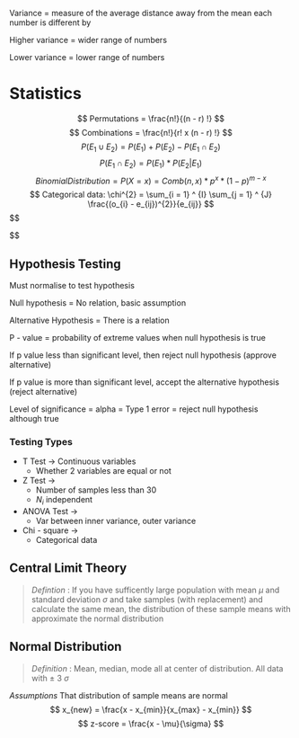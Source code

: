 Variance = measure of the average distance away from the mean each number is different by


Higher variance = wider range of numbers

Lower variance = lower range of numbers



# Statistics


$$
Permutations = \frac{n!}{(n - r) !}
$$
$$
Combinations = \frac{n!}{r! x (n - r) !}
$$
$$
P(E_{1} \cup E_{2}) = P(E_{1}) + P(E_{2}) - P(E_{1} \cap E_{2})
$$
$$
P(E_{1} \cap E_{2}) = P(E_{1}) * P(E_{2} | E_{1})
$$
$$
Binomial Distribution = P(X = x) = Comb(n,x) * p^{x} * (1 - p)^{m - x}
$$
$$
Categorical data: \chi^{2} = \sum_{i = 1} ^ {I} \sum_{j = 1} ^ {J} \frac{(o_{i} - e_{ij})^{2}}{e_{ij}}
$$
$$

$$

## Hypothesis Testing

Must normalise to test hypothesis

Null hypothesis = No relation, basic assumption

Alternative Hypothesis = There is a relation

P - value = probability of extreme values when null hypothesis is true

If p value less than significant level, then reject null hypothesis (approve alternative)

If p value is more than significant level, accept the alternative hypothesis (reject alternative)

Level of significance = alpha = Type 1 error = reject null hypothesis although true

### Testing Types
- T Test -> Continuous variables
  - Whether 2 variables are equal or not
- Z Test -> 
  - Number of samples less than 30
  - $N_{i}$ independent
- ANOVA Test ->
  - Var between inner variance, outer variance
- Chi - square ->
  - Categorical data

## Central Limit Theory
> *Defintion* : If you have sufficently large population with mean $\mu$ and standard deviation $\sigma$ and take 
> samples (with replacement) and calculate the same mean, the distribution of these sample means with approximate the 
> normal distribution

## Normal Distribution
> *Definition* : Mean, median, mode all at center of distribution. All data with $\pm$ 3 $\sigma$

*Assumptions*
That distribution of sample means are normal
$$
x_{new} = \frac{x - x_{min}}{x_{max} - x_{min}}
$$
$$
z-score = \frac{x - \mu}{\sigma}
$$